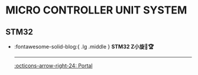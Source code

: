 # MICRO CONTROLLER UNIT SYSTEM

## STM32
<div class="grid cards" markdown>

-   :fontawesome-solid-blog:{ .lg .middle } __STM32 Z小旋🎯🏆__

    ---

    [:octicons-arrow-right-24: <a href="https://blog.csdn.net/as480133937/category_9188655.html" target="_blank"> Portal </a>](#)



</div>